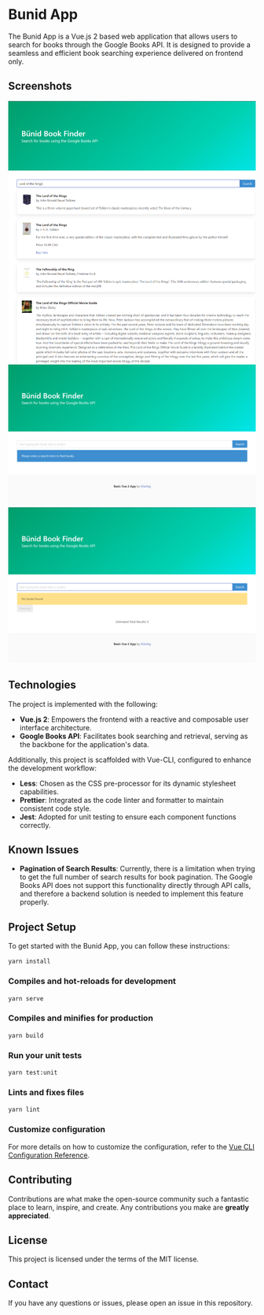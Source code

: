 # Bunid App

The Bunid App is a Vue.js 2 based web application that allows users to search for books through the Google Books API. It is designed to provide a seamless and efficient book searching experience delivered on frontend only.

## Screenshots

![Screenshot 1](./images-example/1.png)
![Screenshot 2](./images-example/2.png)
![Screenshot 3](./images-example/3.png)

## Technologies

The project is implemented with the following:

- **Vue.js 2**: Empowers the frontend with a reactive and composable user interface architecture.
- **Google Books API**: Facilitates book searching and retrieval, serving as the backbone for the application's data.

Additionally, this project is scaffolded with Vue-CLI, configured to enhance the development workflow:

- **Less**: Chosen as the CSS pre-processor for its dynamic stylesheet capabilities.
- **Prettier**: Integrated as the code linter and formatter to maintain consistent code style.
- **Jest**: Adopted for unit testing to ensure each component functions correctly.

## Known Issues

- **Pagination of Search Results**: Currently, there is a limitation when trying to get the full number of search results for book pagination. The Google Books API does not support this functionality directly through API calls, and therefore a backend solution is needed to implement this feature properly.

## Project Setup

To get started with the Bunid App, you can follow these instructions:

```
yarn install
```

### Compiles and hot-reloads for development

```
yarn serve
```

### Compiles and minifies for production

```
yarn build
```

### Run your unit tests

```
yarn test:unit
```

### Lints and fixes files

```
yarn lint
```

### Customize configuration
For more details on how to customize the configuration, refer to the [Vue CLI Configuration Reference](https://cli.vuejs.org/config/).

## Contributing

Contributions are what make the open-source community such a fantastic place to learn, inspire, and create. Any contributions you make are **greatly appreciated**.

## License

This project is licensed under the terms of the MIT license.

## Contact

If you have any questions or issues, please open an issue in this repository.

